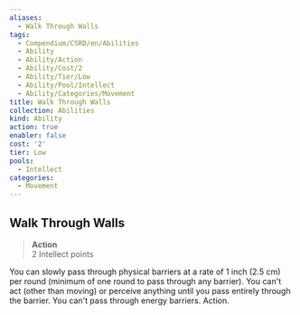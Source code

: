 ```yaml
---
aliases:
  - Walk Through Walls
tags:
  - Compendium/CSRD/en/Abilities
  - Ability
  - Ability/Action
  - Ability/Cost/2
  - Ability/Tier/Low
  - Ability/Pool/Intellect
  - Ability/Categories/Movement
title: Walk Through Walls
collection: Abilities
kind: Ability
action: true
enabler: false
cost: '2'
tier: Low
pools:
  - Intellect
categories:
  - Movement
---
```

## Walk Through Walls  
>**Action**  
>2 Intellect points
  
You can slowly pass through physical barriers at a rate of 1 inch (2.5 cm) per round (minimum of one round to pass through any barrier). You can't act (other than moving) or perceive anything until you pass entirely through the barrier. You can't pass through energy barriers. Action.
